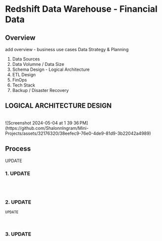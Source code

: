 # Redshift Data Warehouse - Financial Data

## Overview
add overview  - business use cases
Data Strategy & Planning
1. Data Sources
2. Data Volumne / Data Size
3. Schema Design  - Logical Architecture
4. ETL Design
5. FinOps
6. Tech Stack
7. Backup / Disaster Recovery 

## LOGICAL ARCHITECTURE DESIGN
<br>
![Screenshot 2024-05-04 at 1 39 36 PM](https://github.com/ShalonnIngram/Mini-Projects/assets/32176320/38eefec9-76e0-4de9-81d9-3b22042a4989)



## Process
UPDATE



### 1. UPDATE


  <br> 
  
<br>

### 2. UPDATE
 `UPDATE` 

<br>

### 3. UPDATE



<br>
 
 
